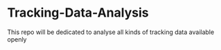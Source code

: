 # Tracking-Data-Analysis
This repo will be dedicated to analyse all kinds of tracking data available openly
